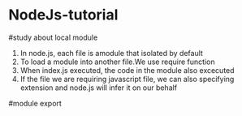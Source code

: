 # NodeJs-tutorial

#study about local module

1. In node.js, each file is amodule that isolated by default
2. To load a module into another file.We use require function
3. When index.js executed, the code in the module also excecuted
4. If the file we are requiring javascript file, we can also specifying extension and node.js will infer it on our behalf

#module export

